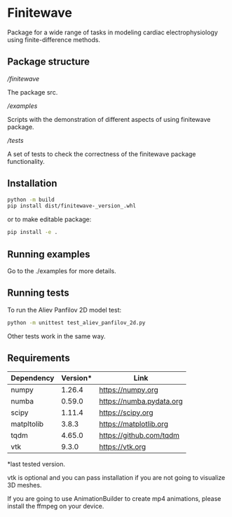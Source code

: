 # Finitewave

Package for a wide range of tasks in modeling cardiac electrophysiology using finite-difference methods.

## Package structure

*/finitewave*

The package src.

*/examples*

Scripts with the demonstration of different aspects of using finitewave package.

*/tests*

A set of tests to check the correctness of the finitewave package functionality.

## Installation

```sh
python -m build
pip install dist/finitewave-_version_.whl
```

or to make editable package:

```sh
pip install -e .
```

## Running examples

Go to the ./examples for more details.


## Running tests

To run the Aliev Panfilov 2D model test:

```sh
python -m unittest test_aliev_panfilov_2d.py
```

Other tests work in the same way.

## Requirements

| Dependency | Version\* | Link                        |
| ---------- | --------- | --------------------------- |
| numpy      | 1.26.4    | https://numpy.org           |
| numba      | 0.59.0    | https://numba.pydata.org    |
| scipy      | 1.11.4    | https://scipy.org           |
| matpltolib | 3.8.3     | https://matplotlib.org      |
| tqdm       | 4.65.0    | https://github.com/tqdm     |
| vtk        | 9.3.0     | https://vtk.org             |

*last tested version.

vtk is optional and you can pass installation if you are not going to visualize 3D meshes.

If you are going to use AnimationBuilder to create mp4 animations, please install the ffmpeg on your device.
